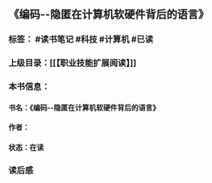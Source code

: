 ##  《编码--隐匿在计算机软硬件背后的语言》

### 标签： #读书笔记  #科技 #计算机  #已读 

### 上级目录：[[【职业技能扩展阅读】]]
### 本书信息：
#### 书名：《编码--隐匿在计算机软硬件背后的语言》
#### 作者：
#### 状态：在读

### 读后感
> 

